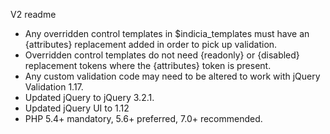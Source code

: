 V2 readme

* Any overridden control templates in $indicia_templates must have an {attributes}
  replacement added in order to pick up validation.
* Overridden control templates do not need {readonly} or {disabled} replacement
  tokens where the {attributes} token is present.
* Any custom validation code may need to be altered to work with jQuery Validation
  1.17.
* Updated jQuery to jQuery 3.2.1.
* Updated jQuery UI to 1.12
* PHP 5.4+ mandatory, 5.6+ preferred, 7.0+ recommended.

